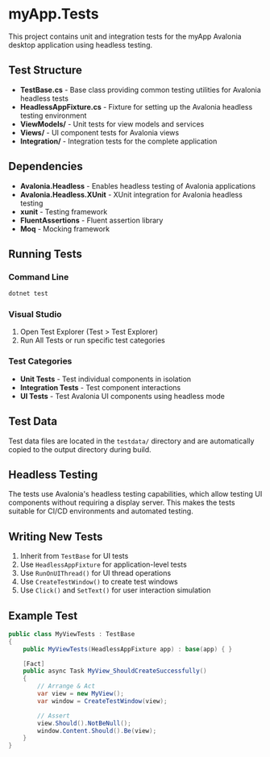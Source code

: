# myApp.Tests

This project contains unit and integration tests for the myApp Avalonia desktop application using headless testing.

## Test Structure

- **TestBase.cs** - Base class providing common testing utilities for Avalonia headless tests
- **HeadlessAppFixture.cs** - Fixture for setting up the Avalonia headless testing environment
- **ViewModels/** - Unit tests for view models and services
- **Views/** - UI component tests for Avalonia views
- **Integration/** - Integration tests for the complete application

## Dependencies

- **Avalonia.Headless** - Enables headless testing of Avalonia applications
- **Avalonia.Headless.XUnit** - XUnit integration for Avalonia headless testing
- **xunit** - Testing framework
- **FluentAssertions** - Fluent assertion library
- **Moq** - Mocking framework

## Running Tests

### Command Line
```bash
dotnet test
```

### Visual Studio
1. Open Test Explorer (Test > Test Explorer)
2. Run All Tests or run specific test categories

### Test Categories
- **Unit Tests** - Test individual components in isolation
- **Integration Tests** - Test component interactions
- **UI Tests** - Test Avalonia UI components using headless mode

## Test Data

Test data files are located in the `testdata/` directory and are automatically copied to the output directory during build.

## Headless Testing

The tests use Avalonia's headless testing capabilities, which allow testing UI components without requiring a display server. This makes the tests suitable for CI/CD environments and automated testing.

## Writing New Tests

1. Inherit from `TestBase` for UI tests
2. Use `HeadlessAppFixture` for application-level tests
3. Use `RunOnUIThread()` for UI thread operations
4. Use `CreateTestWindow()` to create test windows
5. Use `Click()` and `SetText()` for user interaction simulation

## Example Test

```csharp
public class MyViewTests : TestBase
{
    public MyViewTests(HeadlessAppFixture app) : base(app) { }

    [Fact]
    public async Task MyView_ShouldCreateSuccessfully()
    {
        // Arrange & Act
        var view = new MyView();
        var window = CreateTestWindow(view);

        // Assert
        view.Should().NotBeNull();
        window.Content.Should().Be(view);
    }
}
```
